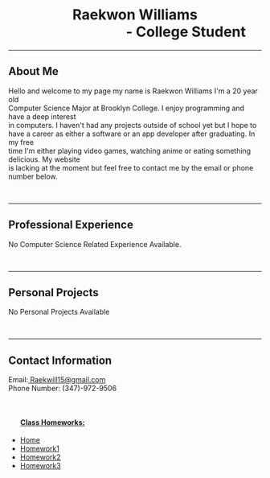 
<html>
<head>
<title>Raekwon Williams - Online Portfolio</title> 
	<link rel="Stylesheet" href="Style.css">
</head>
	
<body>
<h1 style="text-align:center">Raekwon Williams <br>
 &emsp;&emsp;&emsp;&emsp;&emsp;&emsp;&emsp; - College Student <br>
</h1>
<hr>
	
<h2> About Me  </h2>
<p> Hello and welcome to my page my name is Raekwon Williams I'm a 20 year old <br>
Computer Science Major at Brooklyn College. I enjoy programming and have a deep  interest <br>
in computers. I haven't had any projects outside of school yet but I hope to <br>
have a career as either a software or an app developer after graduating. In my free<br>
time I'm either playing video games, watching anime or eating something delicious. My website<br>
is lacking at the moment but feel free to contact me by the email or phone number below. <br>
</p>
<br><hr>

<h2> Professional Experience </h2>
<p>No Computer Science Related Experience Available.</p>
<br><hr>

<h2> Personal Projects </h2>
<p> No Personal Projects Available </p>
<br><hr>

<h2> Contact Information </h2>
<p>Email:<a href="mailto:Raekwill15@gmail.com"> Raekwill15@gmail.com</a> <br>
Phone Number: (347)-972-9506 </p>

<ul class="navbar">
<br>
<h4><u>Class Homeworks:</u></h4>
<li><a href="index.md">Home</a>
<li><a href="hw1.html">Homework1 </a>
<li><a href="hw2.html">Homework2 </a>
<li><a href="hw3.html">Homework3 </a>
